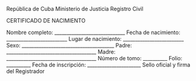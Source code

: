 República de Cuba
Ministerio de Justicia
Registro Civil

CERTIFICADO DE NACIMIENTO

Nombre completo: _____________________________
Fecha de nacimiento: _________________________
Lugar de nacimiento: _________________________
Sexo: ______________________________________
Padre: _____________________________________
Madre: _____________________________________
Número de tomo: __________ Folio: __________
Fecha de inscripción: ______________________
Sello oficial y firma del Registrador
